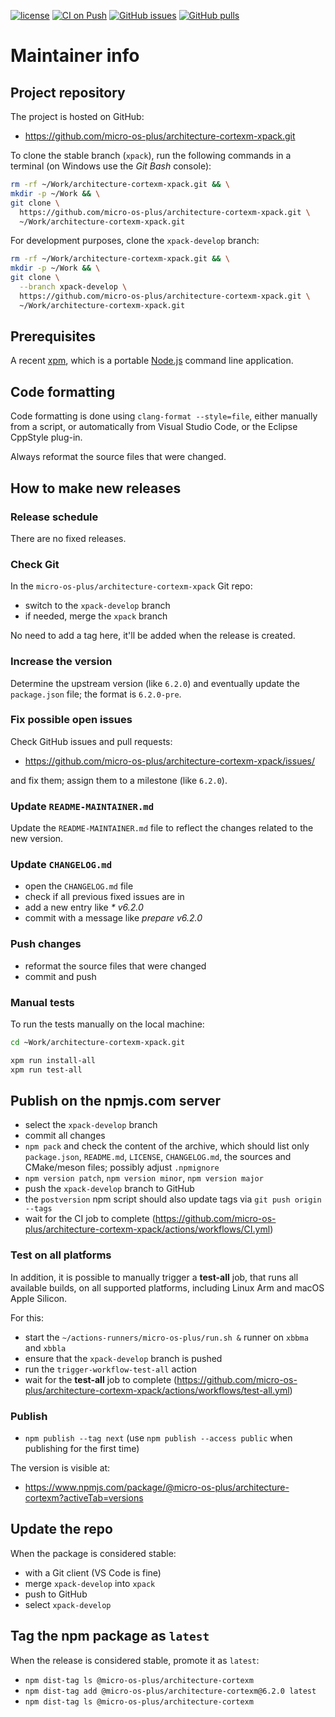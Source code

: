 [![license](https://img.shields.io/github/license/micro-os-plus/architecture-cortexm-xpack)](https://github.com/micro-os-plus/architecture-cortexm-xpack/blob/xpack/LICENSE)
[![CI on Push](https://github.com/micro-os-plus/architecture-cortexm-xpack/actions/workflows/CI.yml/badge.svg)](https://github.com/micro-os-plus/architecture-cortexm-xpack/actions/workflows/CI.yml)
[![GitHub issues](https://img.shields.io/github/issues/micro-os-plus/architecture-cortexm-xpack.svg)](https://github.com/micro-os-plus/architecture-cortexm-xpack/issues/)
[![GitHub pulls](https://img.shields.io/github/issues-pr/micro-os-plus/architecture-cortexm-xpack.svg)](https://github.com/micro-os-plus/architecture-cortexm-xpack/pulls/)

# Maintainer info

## Project repository

The project is hosted on GitHub:

- <https://github.com/micro-os-plus/architecture-cortexm-xpack.git>

To clone the stable branch (`xpack`), run the following commands in a
terminal (on Windows use the _Git Bash_ console):

```sh
rm -rf ~/Work/architecture-cortexm-xpack.git && \
mkdir -p ~/Work && \
git clone \
  https://github.com/micro-os-plus/architecture-cortexm-xpack.git \
  ~/Work/architecture-cortexm-xpack.git
```

For development purposes, clone the `xpack-develop` branch:

```sh
rm -rf ~/Work/architecture-cortexm-xpack.git && \
mkdir -p ~/Work && \
git clone \
  --branch xpack-develop \
  https://github.com/micro-os-plus/architecture-cortexm-xpack.git \
  ~/Work/architecture-cortexm-xpack.git
```

## Prerequisites

A recent [xpm](https://xpack.github.io/xpm/), which is a portable
[Node.js](https://nodejs.org/) command line application.

## Code formatting

Code formatting is done using `clang-format --style=file`, either manually
from a script, or automatically from Visual Studio Code, or the Eclipse
CppStyle plug-in.

Always reformat the source files that were changed.

## How to make new releases

### Release schedule

There are no fixed releases.

### Check Git

In the `micro-os-plus/architecture-cortexm-xpack` Git repo:

- switch to the `xpack-develop` branch
- if needed, merge the `xpack` branch

No need to add a tag here, it'll be added when the release is created.

### Increase the version

Determine the upstream version (like `6.2.0`) and eventually update the
`package.json` file; the format is `6.2.0-pre`.

### Fix possible open issues

Check GitHub issues and pull requests:

- <https://github.com/micro-os-plus/architecture-cortexm-xpack/issues/>

and fix them; assign them to a milestone (like `6.2.0`).

### Update `README-MAINTAINER.md`

Update the `README-MAINTAINER.md` file to reflect the changes
related to the new version.

### Update `CHANGELOG.md`

- open the `CHANGELOG.md` file
- check if all previous fixed issues are in
- add a new entry like _* v6.2.0_
- commit with a message like _prepare v6.2.0_

### Push changes

- reformat the source files that were changed
- commit and push

### Manual tests

To run the tests manually on the local machine:

```sh
cd ~Work/architecture-cortexm-xpack.git

xpm run install-all
xpm run test-all
```

## Publish on the npmjs.com server

- select the `xpack-develop` branch
- commit all changes
- `npm pack` and check the content of the archive, which should list
  only `package.json`, `README.md`, `LICENSE`, `CHANGELOG.md`,
  the sources and CMake/meson files;
  possibly adjust `.npmignore`
- `npm version patch`, `npm version minor`, `npm version major`
- push the `xpack-develop` branch to GitHub
- the `postversion` npm script should also update tags via `git push origin --tags`
- wait for the CI job to complete
  (<https://github.com/micro-os-plus/architecture-cortexm-xpack/actions/workflows/CI.yml>)

### Test on all platforms

In addition, it is possible to manually trigger a **test-all** job, that
runs all available builds, on all supported platforms, including Linux Arm
and macOS Apple Silicon.

For this:

- start the `~/actions-runners/micro-os-plus/run.sh &` runner on `xbbma` and `xbbla`
- ensure that the `xpack-develop` branch is pushed
- run the `trigger-workflow-test-all` action
- wait for the **test-all** job to complete
  (<https://github.com/micro-os-plus/architecture-cortexm-xpack/actions/workflows/test-all.yml>)

### Publish

- `npm publish --tag next` (use `npm publish --access public` when
  publishing for the first time)

The version is visible at:

- <https://www.npmjs.com/package/@micro-os-plus/architecture-cortexm?activeTab=versions>

## Update the repo

When the package is considered stable:

- with a Git client (VS Code is fine)
- merge `xpack-develop` into `xpack`
- push to GitHub
- select `xpack-develop`

## Tag the npm package as `latest`

When the release is considered stable, promote it as `latest`:

- `npm dist-tag ls @micro-os-plus/architecture-cortexm`
- `npm dist-tag add @micro-os-plus/architecture-cortexm@6.2.0 latest`
- `npm dist-tag ls @micro-os-plus/architecture-cortexm`
